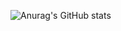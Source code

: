 ![Anurag's GitHub stats](https://github-readme-stats.vercel.app/api?username=diter89&show_icons=true&theme=merko)

